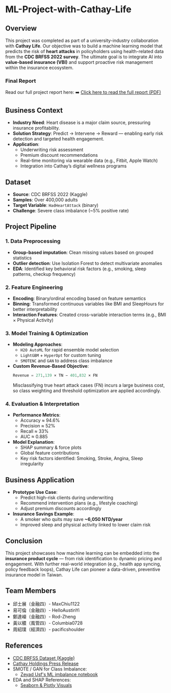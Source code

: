 # ML-Project-with-Cathay-Life

## Overview
This project was completed as part of a university-industry collaboration with **Cathay Life**. Our objective was to build a machine learning model that predicts the risk of **heart attacks** in policyholders using health-related data from the **CDC BRFSS 2022 survey**. The ultimate goal is to integrate AI into **value-based insurance (VBI)** and support proactive risk management within the insurance ecosystem.

### Final Report
Read our full project report here:
➡️ [Click here to read the full report (PDF)](Pdf/final.pdf)

## Business Context
- **Industry Need**: Heart disease is a major claim source, pressuring insurance profitability.
- **Solution Strategy**: Predict → Intervene → Reward — enabling early risk detection and targeted health engagement.
- **Application**:
  - Underwriting risk assessment
  - Premium discount recommendations
  - Real-time monitoring via wearable data (e.g., Fitbit, Apple Watch)
  - Integration into Cathay’s digital wellness programs

## Dataset
- **Source**: CDC BRFSS 2022 (Kaggle)
- **Samples**: Over 400,000 adults
- **Target Variable**: `HadHeartAttack` (binary)
- **Challenge**: Severe class imbalance (~5% positive rate)

## Project Pipeline

### 1. Data Preprocessing
- **Group-based imputation**: Clean missing values based on grouped statistics
- **Outlier detection**: Use Isolation Forest to detect multivariate anomalies
- **EDA**: Identified key behavioral risk factors (e.g., smoking, sleep patterns, checkup frequency)

### 2. Feature Engineering
- **Encoding**: Binary/ordinal encoding based on feature semantics
- **Binning**: Transformed continuous variables like BMI and SleepHours for better interpretability
- **Interaction Features**: Created cross-variable interaction terms (e.g., BMI × Physical Activity)

### 3. Model Training & Optimization
- **Modeling Approaches**:
  - `H2O AutoML` for rapid ensemble model selection
  - `LightGBM` + `HyperOpt` for custom tuning
  - `SMOTENC` and `GAN` to address class imbalance
- **Custom Revenue-Based Objective**:
  ```python
  Revenue = 271,139 × TN − 401,832 × FN
  ```
  Misclassifying true heart attack cases (FN) incurs a large business cost, so class weighting and threshold optimization are applied accordingly.

### 4. Evaluation & Interpretation
- **Performance Metrics**:
  - Accuracy ≈ 94.6%
  - Precision ≈ 52%
  - Recall ≈ 33%
  - AUC ≈ 0.885
- **Model Explanation**:
  - SHAP summary & force plots
  - Global feature contributions
  - Key risk factors identified: Smoking, Stroke, Angina, Sleep irregularity

## Business Application
- **Prototype Use Case**:
  - Predict high-risk clients during underwriting
  - Recommend intervention plans (e.g., lifestyle coaching)
  - Adjust premium discounts accordingly
- **Insurance Savings Example**:
  - A smoker who quits may save **~6,050 NTD/year**
  - Improved sleep and physical activity linked to lower claim risk

## Conclusion
This project showcases how machine learning can be embedded into the **insurance product cycle** — from risk identification to dynamic pricing and engagement. With further real-world integration (e.g., health app syncing, policy feedback loops), Cathay Life can pioneer a data-driven, preventive insurance model in Taiwan.

## Team Members
- 邱士展（金融四）- MaxChiu1122  
- 易可倫（金融四）- HelloAustinYi  
- 鄭達嶸（金融四）- Rod-Zheng 
- 黃以穠（風管四）- Columbia0728
- 周紹璞（經濟四）- pacificshoulder

## References
- [CDC BRFSS Dataset (Kaggle)](https://www.kaggle.com/datasets/kamilpytlak/personal-key-indicators-of-heart-disease/data)
- [Cathay Holdings Press Release](https://www.cathayholdings.com/holdings/lastest_news/news_archive/newsarticle?newsID=ZEmNh7TgxE2NKcOstDwtoA)
- SMOTE / GAN for Class Imbalance:
  - [Zeyad Usf's ML imbalance notebook](https://www.kaggle.com/code/zeyadusf/imbalance-treatment-techniques-in-machine-learning)
- EDA and SHAP References:
  - [Seaborn & Plotly Visuals](https://www.kaggle.com/code/drfrank/seabron-plotly-for-beginners)

